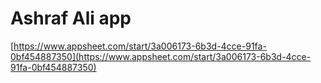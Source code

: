 # Ashraf Ali app

[https://www.appsheet.com/start/3a006173-6b3d-4cce-91fa-0bf454887350](https://www.appsheet.com/start/3a006173-6b3d-4cce-91fa-0bf454887350)
